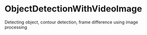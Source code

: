 # ObjectDetectionWithVideoImage
 Detecting object, contour detection, frame difference using image processing
